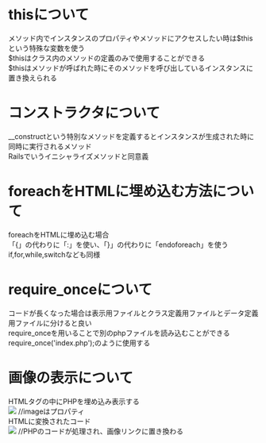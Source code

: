 # thisについて

メソッド内でインスタンスのプロパティやメソッドにアクセスしたい時は$thisという特殊な変数を使う  
$thisはクラス内のメソッドの定義のみで使用することができる  
$thisはメソッドが呼ばれた時にそのメソッドを呼び出しているインスタンスに置き換えられる  

# コンストラクタについて

__constructという特別なメソッドを定義するとインスタンスが生成された時に同時に実行されるメソッド  
Railsでいうイニシャライズメソッドと同意義  

# foreachをHTMLに埋め込む方法について

foreachをHTMLに埋め込む場合  
「{」の代わりに「:」を使い、「}」の代わりに「endoforeach」を使う  
if,for,while,switchなども同様  

# require_onceについて

コードが長くなった場合は表示用ファイルとクラス定義用ファイルとデータ定義用ファイルに分けると良い  
require_onceを用いることで別のphpファイルを読み込むことができる  
require_once('index.php');のように使用する  

# 画像の表示について

HTMLタグの中にPHPを埋め込み表示する  
<img src="<?php echo $インスタンス名->imege ?>"> //imageはプロパティ  
HTMLに変換されたコード  
<img src="http//・・・"> //PHPのコードが処理され、画像リンクに置き換わる  

